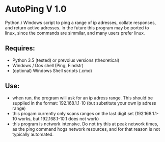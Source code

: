 # AutoPing V 1.0
Python / Windows script to ping a range of ip adresses, collate responses, and return active adresses.
In the future this program may be ported to linux, since the commands are simmilar, and many users prefer linux.

## Requires: 
- Python 3.5 (tested) or prevoius versions (theoretical)
- Windows / Dos shell (Ping, Findstr)
- (optional) Windows Shell scripts (.cmd)

## Use:
- when run, the program will ask for an ip adress range. This should be supplied in the format: 192.168.1.1-10 (but substitute your own ip adress range)
- this progam currently only scans ranges on the last digit set (192.168.1.1-10 works, but 192.168.1-10.1 does not work)
- this program is network intensive. Do not try this at peak network times, as the ping command hogs network resources, and for that reason is not typically automated.
